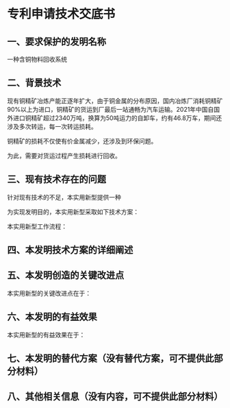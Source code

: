 # 专利申请技术交底书

## 一、要求保护的发明名称

一种含铜物料回收系统

## 二、背景技术

现有铜精矿冶炼产能正逐年扩大，由于铜金属的分布原因，国内冶炼厂消耗铜精矿90%以上为进口，铜精矿的货运到厂最后一站通畅为汽车运输。2021年中国自国外进口铜精矿超过2340万吨，换算为50吨运力的自卸车，约有46.8万车，期间还涉及多次转运，每一次转运损耗。

铜精矿的损耗不仅使有价金属减少，还涉及到环保问题。

为此，需要对货运过程产生损耗进行回收。

## 三、现有技术存在的问题

针对现有技术的不足，本实用新型提供一种

为实现发明目的，本实用新型采取如下技术方案：

本实用新型工作流程：

## 四、本发明技术方案的详细阐述

## 五、本发明创造的关键改进点

本实用新型的关键改进点在于：

## 六、本发明的有益效果

本实用新型的有益效果在于：

## 七、本发明的替代方案（没有替代方案，可不提供此部分材料）

## 八、其他相关信息（没有内容，可不提供此部分材料）